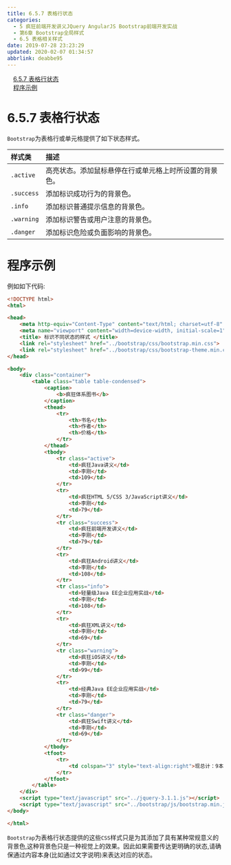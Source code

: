 ```yaml
---
title: 6.5.7 表格行状态
categories: 
  - 5 疯狂前端开发讲义JQuery AngularJS Bootstrap前端开发实战
  - 第6章 Bootstrap全局样式
  - 6.5 表格相关样式
date: 2019-07-28 23:23:29
updated: 2020-02-07 01:34:57
abbrlink: deabbe95
---
```

<div id='my_toc'><a href="/JavaReadingNotes/deabbe95/#6-5-7-表格行状态" class="header_1">6.5.7 表格行状态</a>&nbsp;<br><a href="/JavaReadingNotes/deabbe95/#程序示例" class="header_1">程序示例</a>&nbsp;<br></div>
<style>.header_1{margin-left: 1em;}.header_2{margin-left: 2em;}.header_3{margin-left: 3em;}.header_4{margin-left: 4em;}.header_5{margin-left: 5em;}.header_6{margin-left: 6em;}</style>
<!--more-->
<script>if (navigator.platform.search('arm')==-1){document.getElementById('my_toc').style.display = 'none';}var e,p = document.getElementsByTagName('p');while (p.length>0) {e = p[0];e.parentElement.removeChild(e);}</script>

<!--end-->
<!--SSTStart-->
# 6.5.7 表格行状态 #
`Bootstrap`为表格行或单元格提供了如下状态样式。

|样式类|描述|
|:---|:---|
|`.active`|高亮状态。添加鼠标悬停在行或单元格上时所设置的背景色。|
|`.success`|添加标识成功行为的背景色。|
|`.info`|添加标识普通提示信息的背景色。|
|`.warning`|添加标识警告或用户注意的背景色。|
|`.danger`|添加标识危险或负面影响的背景色。|
<!--SSTStop-->

# 程序示例 #
例如如下代码:
```html
<!DOCTYPE html>
<html>

<head>
    <meta http-equiv="Content-Type" content="text/html; charset=utf-8" />
    <meta name="viewport" content="width=device-width, initial-scale=1">
    <title> 标识不同状态的样式 </title>
    <link rel="stylesheet" href="../bootstrap/css/bootstrap.min.css">
    <link rel="stylesheet" href="../bootstrap/css/bootstrap-theme.min.css">
</head>

<body>
    <div class="container">
        <table class="table table-condensed">
            <caption>
                <b>疯狂体系图书</b>
            </caption>
            <thead>
                <tr>
                    <th>书名</th>
                    <th>作者</th>
                    <th>价格</th>
                </tr>
            </thead>
            <tbody>
                <tr class="active">
                    <td>疯狂Java讲义</td>
                    <td>李刚</td>
                    <td>109</td>
                </tr>
                <tr>
                    <td>疯狂HTML 5/CSS 3/JavaScript讲义</td>
                    <td>李刚</td>
                    <td>79</td>
                </tr>
                <tr class="success">
                    <td>疯狂前端开发讲义</td>
                    <td>李刚</td>
                    <td>79</td>
                </tr>
                <tr>
                    <td>疯狂Android讲义</td>
                    <td>李刚</td>
                    <td>108</td>
                </tr>
                <tr class="info">
                    <td>轻量级Java EE企业应用实战</td>
                    <td>李刚</td>
                    <td>108</td>
                </tr>
                <tr>
                    <td>疯狂XML讲义</td>
                    <td>李刚</td>
                    <td>69</td>
                </tr>
                <tr class="warning">
                    <td>疯狂iOS讲义</td>
                    <td>李刚</td>
                    <td>99</td>
                </tr>
                <tr>
                    <td>经典Java EE企业应用实战</td>
                    <td>李刚</td>
                    <td>79</td>
                </tr>
                <tr class="danger">
                    <td>疯狂Swift讲义</td>
                    <td>李刚</td>
                    <td>69</td>
                </tr>
            </tbody>
            <tfoot>
                <tr>
                    <td colspan="3" style="text-align:right">现总计：9本图书</td>
                </tr>
            </tfoot>
        </table>
    </div>
    <script type="text/javascript" src="../jquery-3.1.1.js"></script>
    <script type="text/javascript" src="../bootstrap/js/bootstrap.min.js"></script>
</body>

</html>
```
<!--SSTStart-->
`Bootstrap`为表格行状态提供的这些`CSS`样式只是为其添加了具有某种常规意义的背景色,这种背景色只是一种视觉上的效果。因此如果需要传达更明确的状态,请确保通过内容本身(比如通过文字说明)来表达对应的状态。
<!--SSTStop-->

